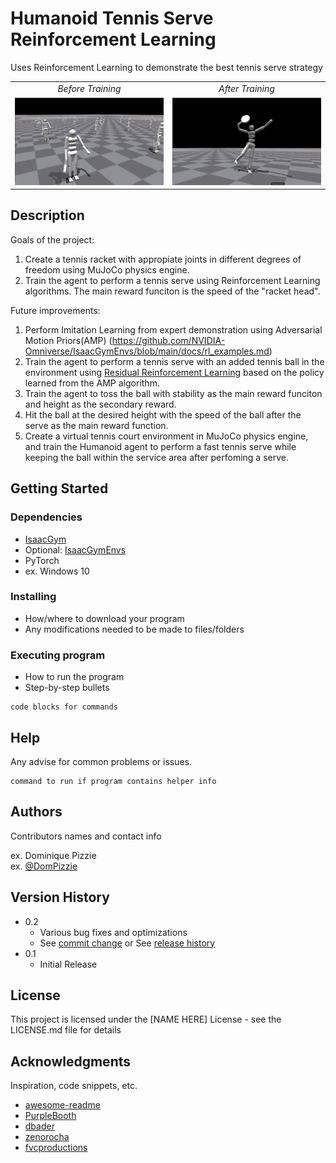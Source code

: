 # Humanoid Tennis Serve Reinforcement Learning
Uses Reinforcement Learning to demonstrate the best tennis serve strategy


<table>
  <tr>
     <td align="center"><em>Before Training</em></td>
     <td align="center"><em>After Training</em></td>
  </tr>
  <tr>
    <td><img src="./images/pre_train.png" width="300"></td>
    <td><img src="./images/post_train.png" width="300"></td>
  </tr>
</table>

## Description

Goals of the project: 
1. Create a tennis racket with appropiate joints in different degrees of freedom using MuJoCo physics engine.
2. Train the agent to perform a tennis serve using Reinforcement Learning algorithms. The main reward funciton is the speed of the "racket head".

Future improvements:
1. Perform Imitation Learning from expert demonstration using Adversarial Motion Priors(AMP) (https://github.com/NVIDIA-Omniverse/IsaacGymEnvs/blob/main/docs/rl_examples.md) 
2. Train the agent to perform a tennis serve with an added tennis ball in the environment using [Residual Reinforcement Learning](https://arxiv.org/abs/1812.03201) based on the policy learned from the AMP algorithm.
3. Train the agent to toss the ball with stability as the main reward funciton and height as the secondary reward.
4. Hit the ball at the desired height with the speed of the ball after the serve as the main reward function.
5. Create a virtual tennis court environment in MuJoCo physics engine, and train the Humanoid agent to perform a fast tennis serve while keeping the ball within the service area after perfoming a serve. 


## Getting Started

### Dependencies

* [IsaacGym](https://developer.nvidia.com/isaac-gym)
* Optional: [IsaacGymEnvs](https://github.com/NVIDIA-Omniverse/IsaacGymEnvs)
* PyTorch 
* ex. Windows 10

### Installing

* How/where to download your program
* Any modifications needed to be made to files/folders

### Executing program

* How to run the program
* Step-by-step bullets
```
code blocks for commands
```

## Help

Any advise for common problems or issues.
```
command to run if program contains helper info
```

## Authors

Contributors names and contact info

ex. Dominique Pizzie  
ex. [@DomPizzie](https://twitter.com/dompizzie)

## Version History

* 0.2
    * Various bug fixes and optimizations
    * See [commit change]() or See [release history]()
* 0.1
    * Initial Release

## License

This project is licensed under the [NAME HERE] License - see the LICENSE.md file for details

## Acknowledgments

Inspiration, code snippets, etc.
* [awesome-readme](https://github.com/matiassingers/awesome-readme)
* [PurpleBooth](https://gist.github.com/PurpleBooth/109311bb0361f32d87a2)
* [dbader](https://github.com/dbader/readme-template)
* [zenorocha](https://gist.github.com/zenorocha/4526327)
* [fvcproductions](https://gist.github.com/fvcproductions/1bfc2d4aecb01a834b46)
